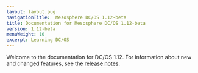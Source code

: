 ```yaml
---
layout: layout.pug
navigationTitle:  Mesosphere DC/OS 1.12-beta
title: Documentation for Mesosphere DC/OS 1.12-beta
version: 1.12-beta
menuWeight: 10
excerpt: Learning DC/OS
---
```


Welcome to the documentation for DC/OS 1.12. For information about new and changed features, see the [release notes](/1.12/release-notes/).
